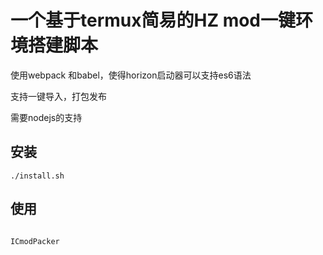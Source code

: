 # 一个基于termux简易的HZ mod一键环境搭建脚本

使用webpack 和babel，使得horizon启动器可以支持es6语法

支持一键导入，打包发布

需要nodejs的支持

## 安装 

```
./install.sh
```

## 使用
```

ICmodPacker
```

